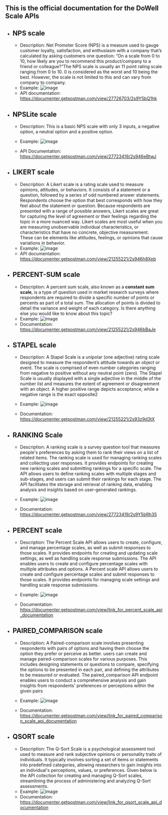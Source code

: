 
## This is the official documentation for the DoWell Scale APIs
- ## NPS scale
   - Description:
        Net Promoter Score (NPS) is a measure used to gauge customer loyalty, satisfaction, and enthusiasm with a company that’s calculated by asking customers one question: “On a scale from 0 to 10, how likely are you to recommend this product/company to a friend or colleague?”The NPS scale is usually an 11 point rating scale ranging from 0 to 10. 0 is considered as the worst and 10 being the best. However, the scale is not limited to this and can vary from company to company.
   - Example:
       ![image](https://github.com/LL08-MathematicalModelling-dowell/100035-DowellScale-Function/assets/71315247/39786d26-fd9e-4962-afe4-8e5f2b7a6e21)
   - API documentation:
        https://documenter.getpostman.com/view/27726703/2s9Y5bQ1hk

- ## NPSLite scale
   - Description: This is a basic NPS scale with only 3 inputs, a negative option, a neutral option and a positive option.
   - Example:
         ![image](https://github.com/LL08-MathematicalModelling-dowell/100035-DowellScale-Function/assets/71315247/aa9d25f1-3c5b-4dab-a682-fed99c34c22c)

   - API Documentation:
        https://documenter.getpostman.com/view/27723419/2s946eBtwJ

- ## LIKERT scale
   - Description: 
        A Likert scale is a rating scale used to measure opinions, attitudes, or behaviors. It consists of a statement or a question, followed by a series of odd numbered answer statements. Respondents choose the option that best corresponds with how they feel about the statement or question. Because respondents are presented with a range of possible answers, Likert scales are great for capturing the level of agreement or their feelings regarding the topic in a more nuanced way.
        Likert scales are most useful when you are measuring unobservable individual characteristics, or characteristics that have no concrete, objective measurement. These can be elements like attitudes, feelings, or opinions that cause variations in behavior.
   - Example:
         ![image](https://github.com/LL08-MathematicalModelling-dowell/100035-DowellScale-Function/assets/71315247/570264d8-199b-440c-9cc9-77f3af0a2b9d)
   - API documentation:
        https://documenter.getpostman.com/view/21255221/2s946h8Xeb

- ## PERCENT-SUM scale
   - Description: 
        A percent sum scale, also known as a **constant sum scale**, is a type of question used in market research surveys where respondents are required to divide a specific number of points or percents as part of a total sum. The allocation of points is divided to detail the variance and weight of each category. Is there anything else you would like to know about this topic?
   - Example:
        ![image](https://github.com/LL08-MathematicalModelling-dowell/100035-DowellScale-Function/assets/71315247/8ef9d1de-9e55-4a75-8d09-9ba3bf8fdcb2)
   - Documentation:
        https://documenter.getpostman.com/view/21255221/2s946bBaJe

- ## STAPEL scale
   - Description: 
        A Stapel Scale is a unipolar (one adjective) rating scale designed to measure the respondent’s attitude towards an object or event. The scale is comprised of even number categories ranging from negative to positive without any neutral point (zero). The Stapel Scale is usually displayed with a single adjective in the middle of the number list and measures the extent of agreement or disagreement with an object. A higher positive range depicts acceptance, while a negative range is the exact opposite2
   - Example:
         ![image](https://github.com/LL08-MathematicalModelling-dowell/100035-DowellScale-Function/assets/71315247/1268da72-204d-4197-b08b-4d4309c974fe)

   - Documentation:
        https://documenter.getpostman.com/view/21255221/2s93z9d3tX


- ## RANKING Scale
   - Description: 
        A ranking scale is a survey question tool that measures people's preferences by asking them to rank their views on a list of related items. The ranking scale is used for managing ranking scales and collecting user responses. It provides endpoints for creating new ranking scales and submitting rankings for a specific scale. The API allows users to define ranking scales with multiple stages and sub-stages, and users can submit their rankings for each stage. The API facilitates the storage and retrieval of ranking data, enabling analysis and insights based on user-generated rankings.
   - Example:
         ![image]()

   - Documentation:
        https://documenter.getpostman.com/view/27723419/2s9Y5bRh35
    
- ## PERCENT scale
   - Description: 
        The Percent Scale API allows users to create, configure, and manage percentage scales, as well as submit responses to those scales. It provides endpoints for creating and updating scale settings, as well as handling scale response submissions. The API enables users to create and configure percentage scales with multiple attributes and options.
        A Percent scale API allows users to create and configure percentage scales and submit responses to those scales. It provides endpoints for managing scale settings and handling scale response submissions.
        
   - Example:
          ![image](![image](https://github.com/LL08-MathematicalModelling-dowell/100035-DowellScale-Function/assets/56716832/8d749eff-1188-4ed7-86f8-1d7f543084f5)
)
   - Documentation:
        https://documenter.getpostman.com/view/link_for_percent_scale_api_documentation

- ## PAIRED_COMPARISON scale
   - Description: 
        A Paired-comparison scale involves presenting respondents with pairs of options and having them choose the option they prefer or perceive as better. users can create and manage paired-comparison scales for various purposes. This includes designing statements or questions to compare, specifying the options to be presented in each pair, and defining the attributes to be measured or evaluated.
        The paired_comparison API endpoint enables users to conduct a comprehensive analysis and gain insights from respondents' preferences or perceptions within the given pairs

   - Example:
         ![image](![image](https://github.com/LL08-MathematicalModelling-dowell/100035-DowellScale-Function/assets/56716832/b0d3d819-d11c-4c5b-9214-3d11da644f1a)
)
   - Documentation:
        https://documenter.getpostman.com/view/link_for_paired_comparison_scale_api_documentation

- ## QSORT scale
   - Description: 
        The Q-Sort Scale is a psychological assessment tool used to measure and rank subjective opinions or personality traits of individuals. It typically involves sorting a set of items or statements into predefined categories, allowing researchers to gain insights into an individual's perceptions, values, or preferences. Given below is the API collection for creating and managing Q-Sort scales, streamlining the process of administering and analyzing Q-Sort assessments.
   - Example:
         ![image]()
   - Documentation:
        https://documenter.getpostman.com/view/link_for_qsort_scale_api_documentation
